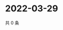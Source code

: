 # 2022-03-29

共 0 条

<!-- BEGIN WEIBO -->
<!-- 最后更新时间 Tue Mar 29 2022 19:27:04 GMT+0800 (China Standard Time) -->

<!-- END WEIBO -->
